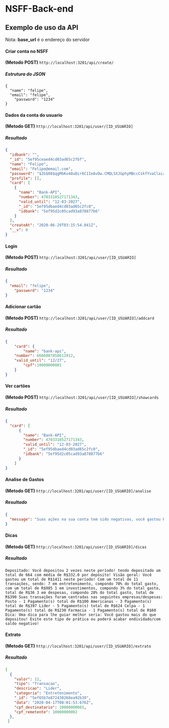 # NSFF-Back-end

## Exemplo de uso da API 
Nota: **base_url** é o endereço do servidor 

#### Criar conta no NSFF 

**(Metodo POST)**  `http://localhost:3201/api/create/`

##### Estrutura do JSON

```
{
  "name": "felipe",
  "email": "felipe",
	"password": "1234"
}

```



#### Dados da conta do usuario

**(Metodo GET)** `http://localhost:3201/api/user/[ID_USUARIO]`

##### Resultado

```json
{
  "idbank": "",
  "_id": "5ef95ceaed4cd03ad65c2fbf",
  "name": "Felipe",
  "email": "Felipe@email.com",
  "password": "$2b$08$qgMbKu48uDir6C1IeAvOw.CMQL5XJGphyMBccCskfYvaClairpknS",
  "profile": [],
  "card": [
    {
      "name": "Bank-API",
      "number": 4703318527171343,
      "valid_until": "12-03-2027",
      "_id": "5ef95dbaed4cd03ad65c2fc0",
      "idbank": "5ef95d2c05cad93a878877b6"
    }
  ],
  "createAt": "2020-06-29T03:15:54.041Z",
  "__v": 0
}
```



#### Login

**(Metodo POST)** `http://localhost:3201/api/user/[ID_USUARIO]`

##### Resultado

```json
{
  "email": "felipe",
	"password": "1234"
}

```



#### Adicionar cartão

**(Metodo POST)** `http://localhost:3201/api/user/[ID_USUARIO]/addcard`

##### Resultado

```json
{
	"card": {
		"name": "bank-api",
    "number": 6686007858612912,
    "valid_until": "12/27",
		"cpf":10000000001
	}
}

```



#### Ver cartões

**(Metodo POST)** `http://localhost:3201/api/user/[ID_USUARIO]/showcards`

##### Resultado

```json
{
  "card": [
      {
        "name": "Bank-API",
        "number": 4703318527171343,
        "valid_until": "12-03-2027",
        "_id": "5ef95dbaed4cd03ad65c2fc0",
        "idbank": "5ef95d2c05cad93a878877b6"
      }
    ]
}

```





#### Analise de Gastos

**(Metodo GET)** `http://localhost:3201/api/user/[ID_USUARIO]/analise`

##### Resultado

```json
{
  "message": "Suas ações na sua conta tem sido negativas, você gastou R$2075 a mais do que depositou! Tente um resultado positivo na próxima análise!\n\nVocê está em um mau caminho! Mais de 25% dos seus gastos são ruins! Você gastou R$985 a mais com coisas não-importantes do que com coisas importantes/depósitos!\n"
}

```



#### Dicas

**(Metodo GET)** `http://localhost:3201/api/user/[ID_USUARIO]/dicas`

##### Resultado

```
Depositado: Você depositou 2 vezes neste período! tendo depositado um total de 664 com média de R$332.0 por depósito! Visão geral: Você gastou um total de R$1411 neste período! Com um total de 11 transações, sendo: 7 em entretenimento, compondo 70% do total gasto, com um total de R$985 1 em investimentos, compondo 3% do total gasto, total de R$36 3 em despesas, compondo 28% do total gasto, total de R$390 Suas transações foram centradas nas seguintes empresas/despesas: Posto - 1 Pagamento(s) total de R$100 Americanas - 3 Pagamento(s) total de R$397 Lider - 5 Pagamento(s) total de R$624 Celpa - 1 Pagamento(s) total de R$230 Farmacia - 1 Pagamento(s) total de R$60 Dica: Uma dica para lhe guiar melhor seria: Você gastou mais do que depositou! Evite este tipo de prática ou poderá acabar endividado/com saldo negativo!

```



#### Extrato

**(Metodo GET)** `http://localhost:3201/api/user/[ID_USUARIO]/extrato`

##### Resultado

```json
[
  {
    "valor": 12,
    "tipo": "Transacao",
    "descricao": "Lider",
    "categoria": "Entretenimento",
    "_id": "5ef65b7e872430268ea92b39",
    "data": "2020-04-17T08:01:53.676Z",
    "cpf_destinatario": 10000000001,
    "cpf_remetente": 10000000002
  },
 ]

```




